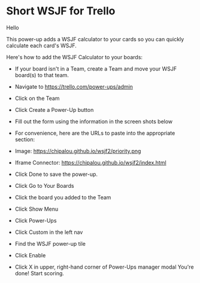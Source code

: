 # Short WSJF for Trello

Hello

This power-up adds a WSJF calculator to your cards so you can quickly calculate each card's WSJF. 

Here's how to add the WSJF Calculator to your boards: 
- If your board isn't in a Team, create a Team and move your WSJF board(s) to that team. 
- Navigate to https://trello.com/power-ups/admin
- Click on the Team 
- Click Create a Power-Up button
- Fill out the form using the information in the screen shots below
- For convenience, here are the URLs to paste into the appropriate section:
- Image: https://chipalou.github.io/wsjf2/priority.png

- Iframe Connector: https://chipalou.github.io/wsjf2/index.html
- Click Done to save the power-up.
- Click Go to Your Boards
- Click the board you added to the Team
- Click Show Menu
- Click Power-Ups
- Click Custom in the left nav
- Find the WSJF power-up tile
- Click Enable
- Click X in upper, right-hand corner of Power-Ups manager modal
You're done! Start scoring. 
